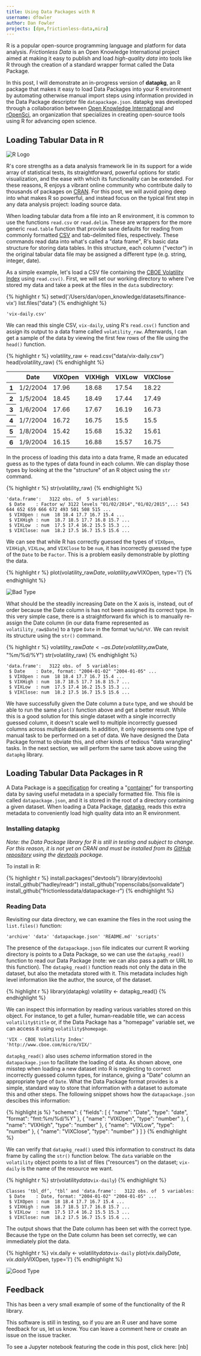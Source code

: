 ```yaml
---
title: Using Data Packages with R
username: dfowler
author: Dan Fowler
projects: [dpm,frictionless-data,mira]
---
```


R is a popular open-source programming language and platform for data
analysis.  *Frictionless Data* is an Open Knowledge International
project aimed at making it easy to publish and load *high-quality
data* into tools like R through the creation of a standard wrapper
format called the Data Package.

In this post, I will demonstrate an in-progress version of
**datapkg**, an R package that makes it easy to load Data Packages
into your R environment by automating otherwise manual import steps
using information provided in the Data Package descriptor file
`datapackage.json`.  datapkg was developed through a collaboration
between [Open Knowledge International][oki] and [rOpenSci][ropensci],
an organization that specializes in creating open-source tools using R
for advancing open science.

## Loading Tabular Data in R 

![R Logo](/img/posts/rlogo.png)

R's core strengths as a data analysis framework lie in its support for
a wide array of statistical tests, its straightforward, powerful
options for static visualization, and the ease with which its
functionality can be extended.  For these reasons, R enjoys a vibrant
online community who contribute daily to thousands of packages on
[CRAN][cran].  For this post, we will avoid going deep into what makes
R so powerful, and instead focus on the typical first step in any data
analysis project: loading source data.

When loading tabular data from a file into an R environment, it is
common to use the functions `read.csv` or `read.delim`.  These are
wrappers for the more generic `read.table` function that provide sane
defaults for reading from commonly formatted
[CSV](http://frictionlessdata.io/guides/csv/) and tab-delimited files,
respectively.  These commands read data into what's called a "data
frame", R's basic data structure for storing data tables.  In this
structure, each column ("vector") in the original tabular data file
may be assigned a different type (e.g. string, integer, date).

As a simple example, let's load a CSV file containing the
[CBOE Volatility Index][vix] using `read.csv()`.  First, we will set
our working directory to where I've stored my data and take a peek at
the files in the `data` subdirectory:

{% highlight r %}
setwd('/Users/dan/open_knowledge/datasets/finance-vix')
list.files("data")
{% endhighlight %}
   
    'vix-daily.csv'

We can read this single CSV, `vix-daily`, using R's `read.csv()`
function and assign its output to a data frame called
`volatility_raw`.  Afterwards, I can get a sample of the data by
viewing the first few rows of the file using the `head()` function.

{% highlight r %}
volatility_raw <- read.csv("data/vix-daily.csv")
head(volatility_raw)
{% endhighlight %}

<table>
<thead><tr><th></th><th scope="col">Date</th><th scope="col">VIXOpen</th><th scope="col">VIXHigh</th><th scope="col">VIXLow</th><th scope="col">VIXClose</th></tr></thead>
<tbody>
	<tr><th scope="row">1</th><td>1/2/2004</td><td>17.96   </td><td>18.68   </td><td>17.54   </td><td>18.22   </td></tr>
	<tr><th scope="row">2</th><td>1/5/2004</td><td>18.45   </td><td>18.49   </td><td>17.44   </td><td>17.49   </td></tr>
	<tr><th scope="row">3</th><td>1/6/2004</td><td>17.66   </td><td>17.67   </td><td>16.19   </td><td>16.73   </td></tr>
	<tr><th scope="row">4</th><td>1/7/2004</td><td>16.72   </td><td>16.75   </td><td>15.5    </td><td>15.5    </td></tr>
	<tr><th scope="row">5</th><td>1/8/2004</td><td>15.42   </td><td>15.68   </td><td>15.32   </td><td>15.61   </td></tr>
	<tr><th scope="row">6</th><td>1/9/2004</td><td>16.15   </td><td>16.88   </td><td>15.57   </td><td>16.75   </td></tr>
</tbody>
</table>



In the process of loading this data into a data frame, R made an
educated guess as to the types of data found in each column.  We can
display those types by looking at the the "structure" of an R object
using the `str` command.

{% highlight r %}
str(volatility_raw)
{% endhighlight %}

    'data.frame':	3122 obs. of  5 variables:
     $ Date    : Factor w/ 3122 levels "01/02/2014","01/02/2015",..: 543 644 652 659 666 672 493 501 508 515 ...
     $ VIXOpen : num  18 18.4 17.7 16.7 15.4 ...
     $ VIXHigh : num  18.7 18.5 17.7 16.8 15.7 ...
     $ VIXLow  : num  17.5 17.4 16.2 15.5 15.3 ...
     $ VIXClose: num  18.2 17.5 16.7 15.5 15.6 ...

We can see that while R has correctly guessed the types of `VIXOpen`,
`VIXHigh`, `VIXLow`, and `VIXClose` to be `num`, it has incorrectly
guessed the type of the `Date` to be `Factor`.  This is a problem
easily demonstrable by plotting the data.

{% highlight r %}
plot(volatility_raw$Date, volatility_raw$VIXOpen, type='l')
{% endhighlight %}

![Bad Type](/img/posts/r-vix-bad-type.png)

What should be the steadily increasing Date on the X axis is, instead,
out of order because the Date column is has not been assigned its
correct type.  In this very simple case, there is a straightforward
fix which is to manually re-assign the Date column (in our data frame
represented as `volatility_raw$Date`) to a type `Date` in the format
`%m/%d/%Y`.  We can revisit its structure using the `str()` command.

{% highlight r %}
volatility_raw$Date <- as.Date(volatility_raw$Date, "%m/%d/%Y")
str(volatility_raw)
{% endhighlight %}

    'data.frame':	3122 obs. of  5 variables:
     $ Date    : Date, format: "2004-01-02" "2004-01-05" ...
     $ VIXOpen : num  18 18.4 17.7 16.7 15.4 ...
     $ VIXHigh : num  18.7 18.5 17.7 16.8 15.7 ...
     $ VIXLow  : num  17.5 17.4 16.2 15.5 15.3 ...
     $ VIXClose: num  18.2 17.5 16.7 15.5 15.6 ...
     
We have successfully given the Date column a `Date` type, and we
should be able to run the same `plot()` function above and get a
better result.  While this is a good solution for this single dataset
with a single incorrectly guessed column, it doesn't scale well to
multiple incorrectly guessed columns across multiple datasets.  In
addition, it only represents one type of manual task to be performed
on a set of data.  We have designed the Data Package format to obviate
this, and other kinds of tedious "data wrangling" tasks.  In the next
section, we will perform the same task above using the `datapkg`
library.

## Loading Tabular Data Packages in R

A Data Package is a [specification][dp] for creating a
"[container][containerization]" for transporting data by
saving useful metadata in a specially formatted file.  This file is
called `datapackage.json`, and it is stored in the root of a directory
containing a given dataset.  When loading a Data Package,
[datapkg][datapkg], reads this extra metadata to conveniently load
high quality data into an R environment.

### Installing datapkg

*Note: the Data Package library for R is still in testing and subject
 to change.  For this reason, it is not yet on CRAN and must be
 installed from its [GitHub repository][datapkg] using the
 [devtools][devtools] package.*

To install in R:

{% highlight r %}
install.packages("devtools")
library(devtools)
install_github("hadley/readr")
install_github("ropenscilabs/jsonvalidate")
install_github("frictionlessdata/datapackage-r")
{% endhighlight %}

### Reading Data

Revisiting our data directory, we can examine the files in the root
using the `list.files()` function:

    'archive' 'data' 'datapackage.json' 'README.md' 'scripts'

The presence of the `datapackage.json` file indicates our current R
working directory is points to a Data Package, so we can use the
`datapkg_read()` function to read our Data Package (note: we can also
pass a path or URL to this function).  The `datapkg_read()` function
reads not only the data in the dataset, but also the metadata stored
with it.  This metadata includes high level information like the
author, the source, of the dataset.

{% highlight r %}
library(datapkg)
volatility <- datapkg_read()
{% endhighlight %}

We can inspect this information by reading various variables stored on
this object.  For instance, to get a fuller, human-readable title, we
can access `volatility$title` or, if the Data Package has a "homepage"
variable set, we can access it using `volatility$homepage`.

    'VIX - CBOE Volatility Index'
    'http://www.cboe.com/micro/VIX/'

`datapkg_read()` also uses *schema* information stored in the
`datapackage.json` to facilitate the loading of data.  As shown above,
one misstep when loading a new dataset into R is neglecting to correct
incorrectly guessed column types, for instance, giving a "Date" column
an appropriate type of `Date`.  What the Data Package format provides
is a simple, standard way to store that information with a dataset to
automate this and other steps.  The following snippet shows how the
`datapackage.json` descibes this information:

{% highlight js %}
      "schema": {
        "fields": [
          {
            "name": "Date",
            "type": "date",
            "format": "fmt:%m/%d/%Y"
          },
          {
            "name": "VIXOpen",
            "type": "number"
          },
          {
            "name": "VIXHigh",
            "type": "number"
          },
          {
            "name": "VIXLow",
            "type": "number"
          },
          {
            "name": "VIXClose",
            "type": "number"
          }
        ]
      }
{% endhighlight %}

We can verify that `datapkg_read()` used this information to construct
its data frame by calling the `str()` function below.  The `data`
variable on the `volatility` object points to a list of files
("resources") on the dataset; `vix-daily` is the name of the resource
we want.

{% highlight r %}
str(volatility$data$`vix-daily`)
{% endhighlight %}

    Classes ‘tbl_df’, ‘tbl’ and 'data.frame':	3122 obs. of  5 variables:
     $ Date    : Date, format: "2004-01-02" "2004-01-05" ...
     $ VIXOpen : num  18 18.4 17.7 16.7 15.4 ...
     $ VIXHigh : num  18.7 18.5 17.7 16.8 15.7 ...
     $ VIXLow  : num  17.5 17.4 16.2 15.5 15.3 ...
     $ VIXClose: num  18.2 17.5 16.7 15.5 15.6 ...

The output shows that the Date column has been set with the correct
type.  Because the type on the Date column has been set correctly, we
can immediately plot the data.

{% highlight r %}
vix.daily <- volatility$data$`vix-daily`
plot(vix.daily$Date, vix.daily$VIXOpen, type='l')
{% endhighlight %}

![Good Type](/img/posts/r-vix-good-type.png)

## Feedback 

This has been a very small example of some of the functionality of the
R library.

This software is still in testing, so if you are an R user and have
some feedback for us, let us know.  You can leave a comment here or
create an issue on the issue tracker.

To see a Jupyter notebook featuring the code in this post, click here: [nb]

[r]: https://www.r-project.org/
[jts]: http://specs.frictionlessdata.io/json-table-schema/
[dp]: http://frictionlessdata.io/data-packages/
[datapkg]: https://github.com/frictionlessdata/datapackage-r
[fd]: http://frictionlessdata.io/
[ropensci]: https://ropensci.org/
[oki]: https://okfn.org/
[previously-on]: /blog/2016/03/11/frictionless-data-transport-in-python.html
[cran]: https://cran.r-project.org/
[gh]: https://github.com/search?q=r&type=Repositories&utf8=✓
[vix]: https://en.wikipedia.org/wiki/VIX
[containerization]: http://frictionlessdata.io/about/#data-containerization
[devtools]: https://github.com/hadley/devtools
[r-user-story]: https://trello.com/c/CQV5Dk90/16-as-a-researcher-i-want-to-get-a-data-package-into-r-in-seconds-so-that-i-can-start-using-the-data-for-doing-analysis-and-visuali
